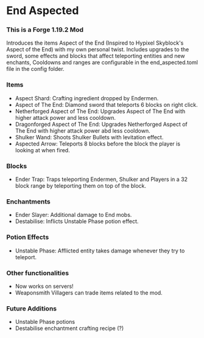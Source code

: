 # End Aspected
### This is a Forge 1.19.2 Mod
Introduces the items Aspect of the End (Inspired to Hypixel Skyblock's Aspect of the End) with my own personal twist. Includes upgrades to the sword, some effects and blocks that affect teleporting entities and new enchants, Cooldowns and ranges are configurable in the end_aspected.toml file in the config folder.


### Items

- Aspect Shard: Crafting ingredient dropped by Endermen.
- Aspect of The End: Diamond sword that teleports 6 blocks on right click.
- Netherforged Aspect of The End: Upgrades Aspect of The End with higher attack power and less cooldown.
- Dragonforged Aspect of The End: Upgrades Netherforged Aspect of The End with higher attack power abd less cooldown.
- Shulker Wand: Shoots Shulker Bullets with levitation effect.
- Aspected Arrow: Teleports 8 blocks before the block the player is looking at when fired.

### Blocks
- Ender Trap: Traps teleporting Endermen, Shulker and Players in a 32 block range by teleporting them on top of the block.

### Enchantments
- Ender Slayer: Additional damage to End mobs.
- Destabilise: Inflicts Unstable Phase potion effect.

### Potion Effects
- Unstable Phase: Afflicted entity takes damage whenever they try to teleport.

### Other functionalities
- Now works on servers!
- Weaponsmith Villagers can trade items related to the mod.

### Future Additions
- Unstable Phase potions
- Destabilise enchantment crafting recipe (?)
